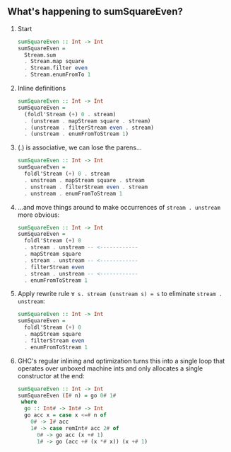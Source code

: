 ## What's happening to sumSquareEven?

1. Start

    ```haskell
    sumSquareEven :: Int -> Int
    sumSquareEven =
      Stream.sum
      . Stream.map square
      . Stream.filter even
      . Stream.enumFromTo 1
    ```

2. Inline definitions

    ```haskell
    sumSquareEven :: Int -> Int
    sumSquareEven =
      (foldl'Stream (+) 0 . stream)
      . (unstream . mapStream square . stream)
      . (unstream . filterStream even . stream)
      . (unstream . enumFromToStream 1)
    ```

3. (.) is associative, we can lose the parens...

    ```haskell
    sumSquareEven :: Int -> Int
    sumSquareEven =
      foldl'Stream (+) 0 . stream
      . unstream . mapStream square . stream
      . unstream . filterStream even . stream
      . unstream . enumFromToStream 1
    ```

4. ...and move things around to make occurrences of `stream . unstream`
   more obvious:

    ```haskell
    sumSquareEven :: Int -> Int
    sumSquareEven =
      foldl'Stream (+) 0
      . stream . unstream -- <------------
      . mapStream square
      . stream . unstream -- <------------
      . filterStream even
      . stream . unstream -- <------------
      . enumFromToStream 1
    ```

5. Apply rewrite rule `∀ s. stream (unstream s) = s` to eliminate
  `stream . unstream`:

    ```haskell
    sumSquareEven :: Int -> Int
    sumSquareEven =
      foldl'Stream (+) 0
      . mapStream square
      . filterStream even
      . enumFromToStream 1
    ```

5. GHC's regular inlining and optimization turns this into a single
   loop that operates over unboxed machine ints and only allocates
   a single constructor at the end:


    ```haskell
    sumSquareEven :: Int -> Int
    sumSquareEven (I# n) = go 0# 1#
     where
      go :: Int# -> Int# -> Int
      go acc x = case x <=# n of
        0# -> I# acc
        1# -> case remInt# acc 2# of
          0# -> go acc (x +# 1)
          1# -> go (acc +# (x *# x)) (x +# 1)
    ```
